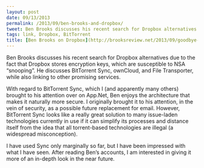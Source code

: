 ```yaml
---
layout: post
date: 09/13/2013
permalink: /2013/09/ben-brooks-and-dropbox/
tweet: Ben Brooks discusses his recent search for Dropbox alternatives.
tags: link, Dropbox, BitTorrent
title: [Ben Brooks on Dropbox](http://brooksreview.net/2013/09/goodbye-dropbox/)
---
```


<p>Ben Brooks discusses his recent search for Dropbox alternatives due to the fact that Dropbox stores encryption keys, which are susceptible to NSA &#8220;snooping&#8221;. He discusses BitTorrent Sync, ownCloud, and File Transporter, while also linking to other promising services.</p>

<p>With regard to BitTorrent Sync, which I (and apparently many others) brought to his attention over on App.Net, Ben enjoys the architecture that makes it naturally more secure. I originally brought it to his attention, in the vein of security, as a possible future replacement for email. However, BitTorrent Sync looks like a really great solution to many issue-laden technologies currently in use if it can simplify its processes and distance itself from the idea that all torrent-based technologies are illegal (a widespread misconception).</p>

<p>I have used Sync only marginally so far, but I have been impressed with what I have seen. After reading Ben&#8217;s accounts, I am interested in giving it more of an in-depth look in the near future.</p>
